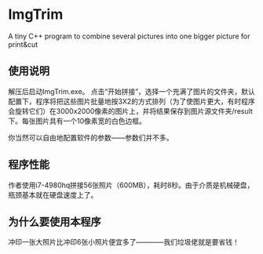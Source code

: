 # ImgTrim
A tiny C++ program to combine several pictures into one bigger picture for print&amp;cut 

## 使用说明
解压后启动ImgTrim.exe。
点击“开始拼接”，选择一个充满了图片的文件夹，默认配置下，程序将把这些图片批量地按3X2的方式排列（为了使图片更大，有时程序会旋转它们）在3000x2000像素的图片上，并将结果保存到图片源文件夹/result下。每张图片具有一个10像素宽的白色边框。

你当然可以自由地配置软件的参数——参数们并不多。

## 程序性能
作者使用i7-4980hq拼接56张照片（600MB），耗时8秒。由于介质是机械硬盘，瓶颈基本就在硬盘速度上了。
## 为什么要使用本程序
冲印一张大照片比冲印6张小照片便宜多了————我们垃圾佬就是要省钱！
